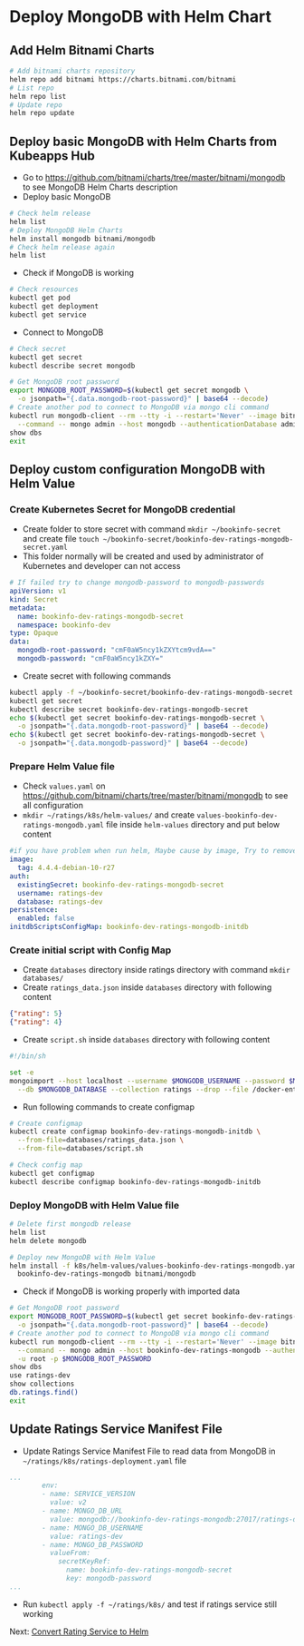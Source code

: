 # Deploy MongoDB with Helm Chart

## Add Helm Bitnami Charts

```bash
# Add bitnami charts repository
helm repo add bitnami https://charts.bitnami.com/bitnami
# List repo
helm repo list
# Update repo
helm repo update
```

## Deploy basic MongoDB with Helm Charts from Kubeapps Hub

* Go to <https://github.com/bitnami/charts/tree/master/bitnami/mongodb> to see MongoDB Helm Charts description
* Deploy basic MongoDB

```bash
# Check helm release
helm list
# Deploy MongoDB Helm Charts
helm install mongodb bitnami/mongodb
# Check helm release again
helm list
```

* Check if MongoDB is working

```bash
# Check resources
kubectl get pod
kubectl get deployment
kubectl get service
```

* Connect to MongoDB

```bash
# Check secret
kubectl get secret
kubectl describe secret mongodb

# Get MongoDB root password
export MONGODB_ROOT_PASSWORD=$(kubectl get secret mongodb \
  -o jsonpath="{.data.mongodb-root-password}" | base64 --decode)
# Create another pod to connect to MongoDB via mongo cli command
kubectl run mongodb-client --rm --tty -i --restart='Never' --image bitnami/mongodb:4.4.4-debian-10-r27 \
  --command -- mongo admin --host mongodb --authenticationDatabase admin -u root -p $MONGODB_ROOT_PASSWORD
show dbs
exit
```

## Deploy custom configuration MongoDB with Helm Value

### Create Kubernetes Secret for MongoDB credential

* Create folder to store secret with command `mkdir ~/bookinfo-secret` and create file `touch ~/bookinfo-secret/bookinfo-dev-ratings-mongodb-secret.yaml`
* This folder normally will be created and used by administrator of Kubernetes and developer can not access

```yaml
# If failed try to change mongodb-password to mongodb-passwords
apiVersion: v1
kind: Secret
metadata:
  name: bookinfo-dev-ratings-mongodb-secret
  namespace: bookinfo-dev
type: Opaque
data:
  mongodb-root-password: "cmF0aW5ncy1kZXYtcm9vdA=="
  mongodb-password: "cmF0aW5ncy1kZXY="
```

* Create secret with following commands

```bash
kubectl apply -f ~/bookinfo-secret/bookinfo-dev-ratings-mongodb-secret.yaml
kubectl get secret
kubectl describe secret bookinfo-dev-ratings-mongodb-secret
echo $(kubectl get secret bookinfo-dev-ratings-mongodb-secret \
  -o jsonpath="{.data.mongodb-root-password}" | base64 --decode)
echo $(kubectl get secret bookinfo-dev-ratings-mongodb-secret \
  -o jsonpath="{.data.mongodb-password}" | base64 --decode)
```

### Prepare Helm Value file

* Check `values.yaml` on <https://github.com/bitnami/charts/tree/master/bitnami/mongodb> to see all configuration
* `mkdir ~/ratings/k8s/helm-values/` and create `values-bookinfo-dev-ratings-mongodb.yaml` file inside `helm-values` directory and put below content

```yaml
#if you have problem when run helm, Maybe cause by image, Try to remove image section
image:
  tag: 4.4.4-debian-10-r27
auth:
  existingSecret: bookinfo-dev-ratings-mongodb-secret
  username: ratings-dev
  database: ratings-dev
persistence:
  enabled: false
initdbScriptsConfigMap: bookinfo-dev-ratings-mongodb-initdb
```

### Create initial script with Config Map

* Create `databases` directory inside ratings directory with command `mkdir databases/`
* Create `ratings_data.json` inside `databases` directory with following content

```json
{"rating": 5}
{"rating": 4}
```

* Create `script.sh` inside `databases` directory with following content

```bash
#!/bin/sh

set -e
mongoimport --host localhost --username $MONGODB_USERNAME --password $MONGODB_PASSWORD \
  --db $MONGODB_DATABASE --collection ratings --drop --file /docker-entrypoint-initdb.d/ratings_data.json
```

* Run following commands to create configmap

```bash
# Create configmap
kubectl create configmap bookinfo-dev-ratings-mongodb-initdb \
  --from-file=databases/ratings_data.json \
  --from-file=databases/script.sh

# Check config map
kubectl get configmap
kubectl describe configmap bookinfo-dev-ratings-mongodb-initdb
```

### Deploy MongoDB with Helm Value file

```bash
# Delete first mongodb release
helm list
helm delete mongodb

# Deploy new MongoDB with Helm Value
helm install -f k8s/helm-values/values-bookinfo-dev-ratings-mongodb.yaml \
  bookinfo-dev-ratings-mongodb bitnami/mongodb
```

* Check if MongoDB is working properly with imported data

```bash
# Get MongoDB root password
export MONGODB_ROOT_PASSWORD=$(kubectl get secret bookinfo-dev-ratings-mongodb-secret \
  -o jsonpath="{.data.mongodb-root-password}" | base64 --decode)
# Create another pod to connect to MongoDB via mongo cli command
kubectl run mongodb-client --rm --tty -i --restart='Never' --image bitnami/mongodb:4.4.4-debian-10-r27 \
  --command -- mongo admin --host bookinfo-dev-ratings-mongodb --authenticationDatabase admin \
  -u root -p $MONGODB_ROOT_PASSWORD
show dbs
use ratings-dev
show collections
db.ratings.find()
exit
```

## Update Ratings Service Manifest File

* Update Ratings Service Manifest File to read data from MongoDB in `~/ratings/k8s/ratings-deployment.yaml` file

```yaml
...
        env:
        - name: SERVICE_VERSION
          value: v2
        - name: MONGO_DB_URL
          value: mongodb://bookinfo-dev-ratings-mongodb:27017/ratings-dev
        - name: MONGO_DB_USERNAME
          value: ratings-dev
        - name: MONGO_DB_PASSWORD
          valueFrom:
            secretKeyRef:
              name: bookinfo-dev-ratings-mongodb-secret
              key: mongodb-password
...
```

* Run `kubectl apply -f ~/ratings/k8s/` and test if ratings service still working

Next: [Convert Rating Service to Helm](06-helm-rating.md)
